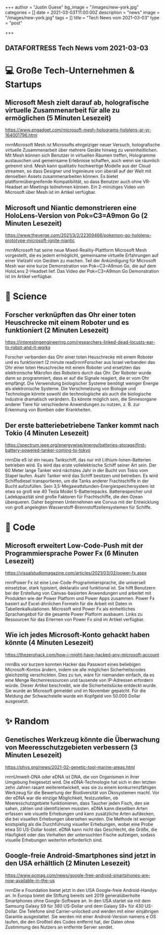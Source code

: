 +++
author = "Justin Guese"
bg_image = "/images/new-york.jpg"
categories = []
date = 2021-03-03T11:00:00Z
description = "news"
image = "/images/new-york.jpg"
tags = []
title = "Tech News vom 2021-03-03"
type = "post"

+++

        
## DATAFORTRESS Tech News vom 2021-03-03

# 💻 Große Tech-Unternehmen & Startups

## Microsoft Mesh zielt darauf ab, holografische virtuelle Zusammenarbeit für alle zu ermöglichen (5 Minuten Lesezeit)

https://www.engadget.com/microsoft-mesh-holograms-hololens-ar-vr-164001796.html

rnrnMicrosoft Mesh ist Microsofts ehrgeiziger neuer Versuch, holografische virtuelle Zusammenarbeit über mehrere Geräte hinweg zu vereinheitlichen. Mit Mesh können sich Benutzer in virtuellen Räumen treffen, Hologramme austauschen und gemeinsame Erlebnisse schaffen, auch wenn sie räumlich getrennt sind. Mesh kann qualitativ hochwertige Modelle aus der Cloud streamen, so dass Designer und Ingenieure von überall auf der Welt mit denselben Assets zusammenarbeiten können. Es bietet plattformübergreifende Kompatibilität, so dass Benutzer auch ohne VR-Headset an Meetings teilnehmen können. Ein 2-minütiges Video von Microsoft über Mesh ist im Artikel verfügbar.

## Microsoft und Niantic demonstrieren eine HoloLens-Version von Pok=C3=A9mon Go (2 Minuten Lesezeit)

https://www.theverge.com/2021/3/2/22309466/pokemon-go-hololens-prototype-microsoft-ignite-niantic

rnrnMicrosoft hat seine neue Mixed-Reality-Plattform Microsoft Mesh vorgestellt, die es jedem ermöglicht, gemeinsame virtuelle Erfahrungen auf einer Vielzahl von Geräten zu machen. Teil der Ankündigung für Microsoft Mesh war eine kurze Demonstration von Pok=C3=A9mon Go, die auf dem HoloLens 2-Headset lief. Das Video der Pok=C3=A9mon Go Demonstration ist im Artikel verfügbar.

# 🧪 Science

## Forscher verknüpften das Ohr einer toten Heuschrecke mit einem Roboter und es funktioniert (2 Minuten Lesezeit)

https://interestingengineering.com/researchers-linked-dead-locusts-ear-to-robot-and-it-works

Forscher verbanden das Ohr einer toten Heuschrecke mit einem Roboter und es funktioniert (2 minute read)rnrnForscher aus Israel verbanden das Ohr einer toten Heuschrecke mit einem Roboter und ersetzten das elektronische Mikrofon des Roboters durch das Ohr. Der Roboter wurde dann so programmiert, dass er auf die Signale reagiert, die er vom Ohr empfängt. Die Verwendung biologischer Systeme benötigt weniger Energie als elektronische Systeme. Die Verschmelzung von Biologie und Technologie könnte sowohl die technologische als auch die biologische Industrie dramatisch verändern. Es könnte möglich sein, die Sinnesorgane anderer Tiere für verschiedene Anwendungen zu nutzen, z. B. zur Erkennung von Bomben oder Krankheiten.

## Der erste batteriebetriebene Tanker kommt nach Tokio (4 Minuten Lesezeit)

https://spectrum.ieee.org/energywise/energy/batteries-storage/first-battery-powered-tanker-coming-to-tokyo

rnrnDie e5 ist ein neues Tankschiff, das nur mit Lithium-Ionen-Batterien betrieben wird. Es wird das erste vollelektrische Schiff seiner Art sein. Der 60 Meter lange Tanker wird nächstes Jahr in der Bucht von Tokio vom Stapel laufen. Asahi Tanker wird das Schiff besitzen und betreiben. Es wird Schiffsdiesel transportieren, um die Tanks anderer Frachtschiffe in der Bucht aufzufüllen. Sein 3,5-Megawattstunden-Energiespeichersystem ist etwa so groß wie 40 Tesla Model S-Batteriepacks. Batteriespeicher und Ladekapazität sind große Faktoren für Frachtschiffe, die den Ozean überqueren. Daher beginnen Unternehmen wie Corvus mit der Entwicklung von groß angelegten Wasserstoff-Brennstoffzellensystemen für Schiffe.

# 💾 Code

## Microsoft erweitert Low-Code-Push mit der Programmiersprache Power Fx (6 Minuten Lesezeit)

https://visualstudiomagazine.com/articles/2021/03/02/power-fx.aspx

rnrnPower Fx ist eine Low-Code-Programmiersprache, die universell einsetzbar, stark typisiert, deklarativ und funktional ist. Sie hilft Benutzern bei der Erstellung von Canvas-basierten Anwendungen und arbeitet mit Produkten wie der Power Platform und Power Apps zusammen. Power Fx basiert auf Excel-ähnlichen Formeln für die Arbeit mit Daten in Tabellenkalkulationen. Microsoft wird Power Fx als einheitliches Sprachangebot für die gesamte Power Platform ausbauen. Links zu Ressourcen für das Erlernen von Power Fx sind im Artikel verfügbar.

## Wie ich jedes Microsoft-Konto gehackt haben könnte (4 Minuten Lesezeit)

https://thezerohack.com/how-i-might-have-hacked-any-microsoft-account

rnrnBis vor kurzem konnten Hacker das Passwort eines beliebigen Microsoft-Kontos ändern, indem sie alle möglichen Sicherheitscodes gleichzeitig verschickten. Dies zu tun, wäre für niemanden einfach, da es eine Menge Rechenressourcen und tausende von IP-Adressen erfordern würde. Dieser Artikel beschreibt, wie die Sicherheitslücke entdeckt wurde. Sie wurde an Microsoft gemeldet und im November gepatcht. Für die Meldung der Schwachstelle wurde ein Kopfgeld von 50.000 Dollar ausgesetzt.

# ✨ Random

## Genetisches Werkzeug könnte die Überwachung von Meeresschutzgebieten verbessern (3 Minuten Lesezeit)

https://phys.org/news/2021-02-genetic-tool-marine-areas.html

rnrnUmwelt-DNA oder eDNA ist DNA, die von Organismen in ihrer Umgebung freigesetzt wird. Die eDNA-Technologie hat sich in den letzten zehn Jahren rasant weiterentwickelt, was sie zu einem konkurrenzfähigen Werkzeug für die Bewertung der Biodiversität von Ökosystemen macht. Vor der eDNA war die einzige Möglichkeit, festzustellen, ob Meeresschutzgebiete funktionieren, dass Taucher jeden Fisch, den sie sahen, zählen und identifizieren mussten. eDNA kann dieselben Arten erfassen wie visuelle Erhebungen und kann zusätzliche Arten aufdecken, die bei visuellen Erhebungen übersehen wurden. Die Methode ist weniger kostspielig als die Durchführung visueller Erhebungen, wobei eine Probe etwa 50 US-Dollar kostet. eDNA kann nicht das Geschlecht, die Größe, die Häufigkeit oder das Verhalten der untersuchten Fische aufzeigen, sodass visuelle Erhebungen weiterhin erforderlich sind.

## Google-freie Android-Smartphones sind jetzt in den USA erhältlich (2 Minuten Lesezeit)

https://www.pcmag.com/news/google-free-android-smartphones-are-now-available-in-the-us

rnrnDie e Foundation bietet jetzt in den USA Google-freie Android-Handys an. In Europa bietet die Stiftung bereits seit 2019 generalüberholte Smartphones ohne Google-Software an. In den USA startet sie mit dem Samsung Galaxy S9 für 380 US-Dollar und dem Galaxy S9+ für 430 US-Dollar. Die Telefone sind Carrier-unlocked und werden mit einer einjährigen Garantie ausgestattet. Sie werden mit einer Android-Version namens e OS laufen, die den Großteil des Codes entfernt hat, der Daten ohne Zustimmung des Nutzers an entfernte Server sendet.
